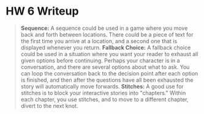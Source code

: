 # HW 6 Writeup

> **Sequence:** A sequence could be used in a game where you move back and forth between locations. There could be a piece of text for the first time you arrive at a location, and a second one that is displayed whenever you return.
> **Fallback Choice:** A fallback choice could be used in a situation where you want your reader to exhaust all given options before continuing. Perhaps your character is in a conversation, and there are several options about what to ask. You can loop the conversation back to the decision point after each option is finished, and then after the questions have all been exhausted the story will automatically move forwards.
> **Stitches:** A good use for stitches is to block your interactive stories into "chapters." Within each chapter, you use stitches, and to move to a different chapter, divert to the next knot.

